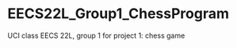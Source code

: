 EECS22L_Group1_ChessProgram
===========================

UCI class EECS 22L, group 1 for project 1: chess game
